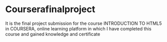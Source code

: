 # Courserafinalproject
It is the final project submission for the course INTRODUCTION TO HTML5 in COURSERA, online learning platform in which I have completed this course and gained knowledge and certificate
